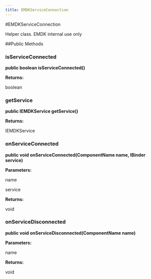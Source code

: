 ```yaml
---
title: EMDKServiceConnection
---
```

#EMDKServiceConnection

Helper class. EMDK internal use only

##Public Methods

### isServiceConnected

**public boolean isServiceConnected()**



**Returns:**

boolean

### getService

**public IEMDKService getService()**



**Returns:**

IEMDKService

### onServiceConnected

**public void onServiceConnected(ComponentName name, IBinder service)**



**Parameters:**

name

service

**Returns:**

void

### onServiceDisconnected

**public void onServiceDisconnected(ComponentName name)**



**Parameters:**

name

**Returns:**

void

